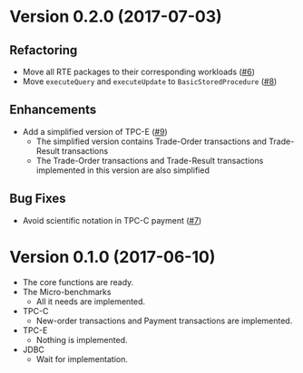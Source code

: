 
# Version 0.2.0 (2017-07-03)

## Refactoring

- Move all RTE packages to their corresponding workloads ([#6])
- Move `executeQuery` and `executeUpdate` to `BasicStoredProcedure` ([#8])

## Enhancements

- Add a simplified version of TPC-E ([#9])
	- The simplified version contains Trade-Order transactions and Trade-Result transactions
	- The Trade-Order transactions and Trade-Result transactions implemented in this version are also simplified

## Bug Fixes

- Avoid scientific notation in TPC-C payment ([#7])

[#6]: https://github.com/vanilladb/vanillacore/pull/6
[#7]: https://github.com/vanilladb/vanillacore/pull/7
[#8]: https://github.com/vanilladb/vanillacore/pull/8
[#9]: https://github.com/vanilladb/vanillacore/pull/9

# Version 0.1.0 (2017-06-10)

- The core functions are ready.
- The Micro-benchmarks
  - All it needs are implemented.
- TPC-C
  - New-order transactions and Payment transactions are implemented.
- TPC-E
  - Nothing is implemented.
- JDBC
  - Wait for implementation.
